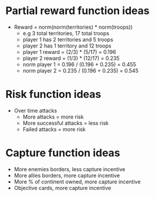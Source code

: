 # Partial reward function ideas
- Reward = norm(norm(territories) * norm(troops))
    - e.g 3 total territories, 17 total troops
    - player 1 has 2 territories and 5 troops
    - player 2 has 1 territory and 12 troops
    - player 1 reward = (2/3) * (5/17) = 0.196
    - player 2 reward = (1/3) * (12/17) = 0.235
    - norm player 1 = 0.196 / (0.196 + 0.235) = 0.455
    - norm player 2 = 0.235 / (0.196 + 0.235) = 0.545

# Risk function ideas
- Over time attacks
    - More attacks = more risk
    - More successful attacks = less risk
    - Failed attacks = more risk

# Capture function ideas
- More enemies borders, less capture incentive
- More allies borders, more capture incentive
- More % of continent owned, more capture incentive
- Objective cards, more capture incentive